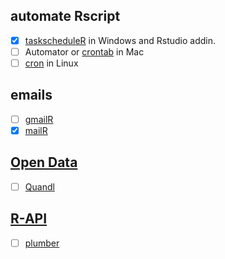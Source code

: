 ## automate Rscript 
* [x] [taskscheduleR](https://github.com/bnosac/taskscheduleR) in Windows and Rstudio addin.
* [ ] Automator or [crontab](https://www.r-bloggers.com/scheduling-r-tasks-with-crontabs-to-conserve-memory/) in Mac
* [ ] [cron](http://kvz.io/blog/2007/07/29/schedule-tasks-on-linux-using-crontab/) in Linux

## emails

* [ ] [gmailR](https://github.com/jimhester/gmailr) 
* [x] [mailR](https://github.com/rpremraj/mailR)

## [Open Data](https://cran.r-project.org/web/views/WebTechnologies.html)

* [ ] [Quandl](https://www.quandl.com/tools/r)

## [R-API](https://cran.r-project.org/web/packages/httr/vignettes/api-packages.html)
* [ ] [plumber](http://plumber.trestletech.com/)

